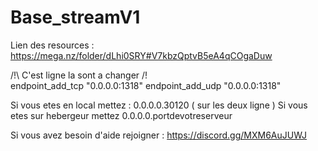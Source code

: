 # Base_streamV1

Lien des resources : https://mega.nz/folder/dLhi0SRY#V7kbzQptvB5eA4qCOgaDuw

/!\ C'est ligne la sont a changer /!\
endpoint_add_tcp "0.0.0.0:1318"
endpoint_add_udp "0.0.0.0:1318"

Si vous etes en local mettez : 0.0.0.0.30120 ( sur les deux ligne )
Si vous etes sur hebergeur mettez 0.0.0.0.portdevotreserveur

Si vous avez besoin d'aide rejoigner : https://discord.gg/MXM6AuJUWJ
